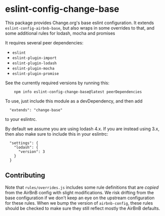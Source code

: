 # eslint-config-change-base

This package provides Change.org's base eslint configuration.  It extends
`eslint-config-airbnb-base`, but also wraps in some overrides to that, and some additional rules for
lodash, mocha and promises

It requires several peer dependencies:
 * `eslint`
 * `eslint-plugin-import`
 * `eslint-plugin-lodash`
 * `eslint-plugin-mocha`
 * `eslint-plugin-promise`

See the currently required versions by running this:
```
	npm info eslint-config-change-base@latest peerDependencies
```

To use, just include this module as a devDependency, and then add
```
  "extends": "change-base"
```
to your eslintrc.

By default we assume you are using lodash 4.x.  If you are instead using 3.x, then also make sure to
include this in your eslintrc:
```
  "settings": {
    "lodash": {
      "version": 3
    }
  }
```

## Contributing

Note that `rules/overrides.js` includes some rule definitions that are _copied_ from the AirBnB
config with slight modifications.  We risk drifting from the base configuration if we don't keep an
eye on the upstream configuration for these rules.  When we bump the version of `airbnb-config`,
these rules should be checked to make sure they still reflect mostly the AirBnB defaults.

